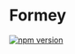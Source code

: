 # Formey

[![npm version](https://img.shields.io/npm/v/formey.svg)](https://www.npmjs.com/package/formey)
